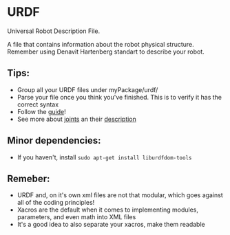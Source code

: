 # URDF
Universal Robot Description File.

A file that contains information about the robot physical structure. Remember using Denavit Hartenberg standart to describe your robot.

## Tips:
* Group all your URDF files under myPackage/urdf/
* Parse your file once you think you've finished. This is to verify it has the correct syntax 
* Follow the [guide](http://wiki.ros.org/urdf/Tutorials/Create%20your%20own%20urdf%20file)!
* See more about [joints](http://wiki.ros.org/urdf/XML/joint) an their [description](https://ocw.tudelft.nl/course-lectures/2-2-1-introduction-to-urdf/)


## Minor dependencies:
* If you haven't, install `sudo apt-get install liburdfdom-tools`

## Remeber:
* URDF and, on it's own xml files are not that modular, which goes against all of the coding principles! 
* Xacros are the default when it comes to implementing modules, parameters, and even math into XML files
* It's a good idea to also separate your xacros, make them readable